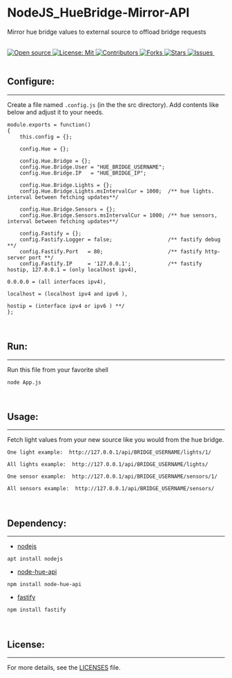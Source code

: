 # NodeJS_HueBridge-Mirror-API
Mirror hue bridge values to external source to offload bridge requests<br>

&nbsp;<br>
[
    ![Open source](
        https://img.shields.io/badge/Open%20Source-Yes-green?style=plastic
    )
    ](
        https://github.com/dannyvanlierop/NodeJS_HueBridge-Mirror-API
    )
[
    ![License: Mit](
        https://img.shields.io/badge/license-MIT-green.svg?style=plastic)
    ](
        https://en.wikipedia.org/wiki/MIT_License
    )
[
    ![Contributors](
        https://img.shields.io/github/contributors/dannyvanlierop/NodeJS_HueBridge-Mirror-API?style=plastic)
    ](
        https://github.com/dannyvanlierop/NodeJS_HueBridge-Mirror-API/graphs/contributors
    )
[
    ![Forks](
        https://img.shields.io/github/forks/dannyvanlierop/NodeJS_HueBridge-Mirror-API?style=plastic)
    ](
        https://github.com/dannyvanlierop/NodeJS_HueBridge-Mirror-API/network/members
	)
[
    ![Stars](
        https://img.shields.io/github/stars/dannyvanlierop/NodeJS_HueBridge-Mirror-API?style=plastic)
  ](
        https://github.com/dannyvanlierop/NodeJS_HueBridge-Mirror-API/stargazers
	)
[
    ![Issues](
        https://img.shields.io/github/issues/dannyvanlierop/NodeJS_HueBridge-Mirror-API?style=plastic)
  ](
        https://github.com/dannyvanlierop/NodeJS_HueBridge-Mirror-API/issues
	)
&nbsp;<br><br>
## Configure:
<hr>

Create a file named `.config.js` (in the the src directory). Add contents like below and adjust it to your needs.
```
module.exports = function()
{
    this.config = {};

    config.Hue = {};

    config.Hue.Bridge = {};
    config.Hue.Bridge.User = "HUE_BRIDGE_USERNAME";
    config.Hue.Bridge.IP   = "HUE_BRIDGE_IP";

    config.Hue.Bridge.Lights = {};
    config.Hue.Bridge.Lights.msIntervalCur = 1000;  /** hue lights. interval between fetching updates**/

    config.Hue.Bridge.Sensors = {};
    config.Hue.Bridge.Sensors.msIntervalCur = 1000; /** hue sensors, interval between fetching updates**/

    config.Fastify = {};
    config.Fastify.Logger = false;                  /** fastify debug **/
    config.Fastify.Port   = 80;                     /** fastify http-server port **/
    config.Fastify.IP     = '127.0.0.1';            /** fastify hostip, 127.0.0.1 = (only localhost ipv4), 
                                                                          0.0.0.0 = (all interfaces ipv4), 
                                                                        localhost = (localhost ipv4 and ipv6 ), 
                                                                           hostip = (interface ipv4 or ipv6 ) **/
};
```
&nbsp;<br>
## Run:
<hr>

Run this file from your favorite shell
```
node App.js
```

&nbsp;<br>
## Usage:
<hr>

Fetch light values from your new source like you would from the hue bridge.

```
One light example:  http://127.0.0.1/api/BRIDGE_USERNAME/lights/1/
```

```
All lights example:  http://127.0.0.1/api/BRIDGE_USERNAME/lights/
```

```
One sensor example:  http://127.0.0.1/api/BRIDGE_USERNAME/sensors/1/
```

```
All sensors example:  http://127.0.0.1/api/BRIDGE_USERNAME/sensors/
```

&nbsp;<br>
## Dependency:
<hr>

- [nodejs](https://nodejs.org/en/)<br>
```
apt install nodejs
```

- [node-hue-api](https://github.com/peter-murray/node-hue-api)<br>
```
npm install node-hue-api
```

- [fastify](https://github.com/fastify/fastify)<br>
```
npm install fastify
```

&nbsp;<br>
## License:
<hr>

For more details,
see the [LICENSES](https://github.com/dannyvanlierop/NodeJS_HueBridge-Mirror-API/blob/master/LICENSE) file.

<br>&nbsp;
